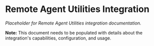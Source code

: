 # Remote Agent Utilities Integration

*Placeholder for Remote Agent Utilities integration documentation.*

**Note:** This document needs to be populated with details about the integration's capabilities, configuration, and usage.

